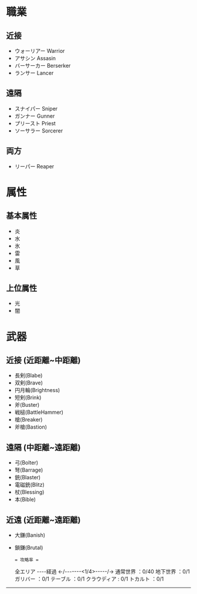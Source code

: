 # 職業
## 近接
- ウォーリアー Warrior<br>
- アサシン Assasin <br>
- バーサーカー Berserker<br>
- ランサー Lancer<br>
## 遠隔
- スナイパー Sniper<br>
- ガンナー Gunner<br>
- プリースト Priest<br>
- ソーサラー Sorcerer<br>
## 両方
- リーパー Reaper<br>
# 属性
## 基本属性
- 炎
- 水
- 氷
- 雷
- 風
- 草
## 上位属性
- 光
- 闇
# 武器
## 近接 (近距離~中距離)
- 長剣(Blabe)<br>
- 双剣(Brave)<br>
- 円月輪(Brightness)<br>
- 短剣(Brink)<br>
- 斧(Buster)<br>
- 戦槌(BattleHammer)<br>
- 槍(Breaker)<br>
- 斧槍(Bastion)<br>
## 遠隔 (中距離~遠距離)
- 弓(Bolter)<br>
- 弩(Barrage)<br>
- 銃(Blaster)<br>
- 電磁銃(Blitz)<br>
- 杖(Blessing)<br>
- 本(Bible)<br>
## 近遠 (近距離~遠距離)
- 大鎌(Banish)<br>
- 鎖鎌(Brutal)







      = 攻略率 =
   全エリア ----経過
←/-------<1/4>-----/→
通常世界        ：0/40
地下世界        ：0/1
ガリバー        ：0/1
テーブル        ：0/1
クラウディア    : 0/1
トカルト        ：0/1
---------------------